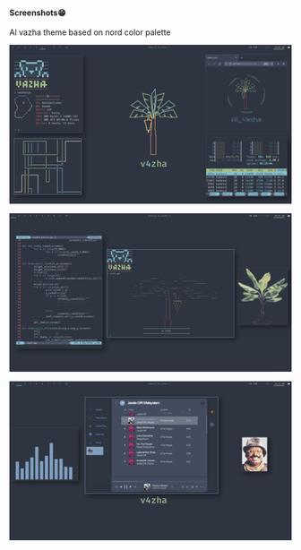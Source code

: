#### **Screenshots😁**
Al vazha theme based on nord color palette

![vazha1](https://github.com/v4zha/vazha_dots/blob/master/screenshots/v2.png)

![vazha3](https://github.com/v4zha/vazha_dots/blob/master/screenshots/v3.png)

![vazha2](https://github.com/v4zha/vazha_dots/blob/master/screenshots/v1.png)
